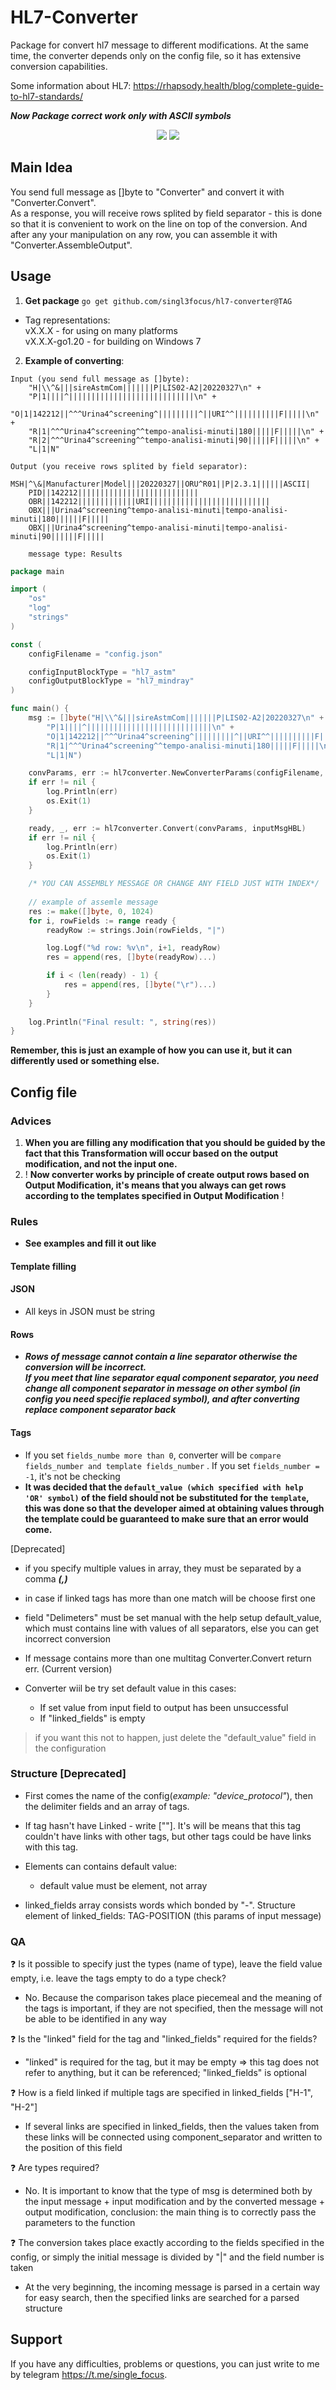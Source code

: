 # HL7-Converter 

Package for convert hl7 message to different modifications.
At the same time, the converter depends only on the config file, so it has extensive conversion capabilities.

Some information about HL7: https://rhapsody.health/blog/complete-guide-to-hl7-standards/

***Now Package correct work only with ASCII symbols***

<p> <center>
<img src="https://img.shields.io/badge/made_by-singl3focus-blue"> <img src="https://img.shields.io/badge/PRs-welcome-brightgreen.svg?style=flat">
</center> </p>

## Main Idea 
You send full message as []byte to "Converter" and convert it with "Converter.Convert".  
As a response, you will receive rows splited by field separator - this is done so that it is convenient to work on the line on top of the conversion. And after any your manipulation on any row, you can assemble it with "Converter.AssembleOutput".

## Usage
1. **Get package**
```go get github.com/singl3focus/hl7-converter@TAG```

- Tag representations: \
vX.X.X - for using on many platforms \
vX.X.X-go1.20 - for building on Windows 7 

2. **Example of converting**:
```
Input (you send full message as []byte):
	"H|\\^&|||sireAstmCom|||||||P|LIS02-A2|20220327\n" +
	"P|1||||^||||||||||||||||||||||||||||\n" +
	"O|1|142212||^^^Urina4^screening^|||||||||^||URI^^||||||||||F|||||\n" +
	"R|1|^^^Urina4^screening^^tempo-analisi-minuti|180|||||F|||||\n" +
	"R|2|^^^Urina4^screening^^tempo-analisi-minuti|90|||||F|||||\n" +
	"L|1|N"

Output (you receive rows splited by field separator):
 	MSH|^\&|Manufacturer|Model|||20220327||ORU^R01||P|2.3.1||||||ASCII|
	PID||142212|||||||||||||||||||||||||||
    OBR||142212|||||||||||||URI|||||||||||||||||||||||||||
    OBX|||Urina4^screening^tempo-analisi-minuti|tempo-analisi-minuti|180||||||F|||||
    OBX|||Urina4^screening^tempo-analisi-minuti|tempo-analisi-minuti|90||||||F|||||
    
	message type: Results
```

```go
package main

import (
	"os"
	"log"
	"strings"
)

const (
	configFilename = "config.json"

	configInputBlockType = "hl7_astm"
	configOutputBlockType = "hl7_mindray"
)

func main() {
	msg := []byte("H|\\^&|||sireAstmCom|||||||P|LIS02-A2|20220327\n" +
		"P|1||||^||||||||||||||||||||||||||||\n" +
		"O|1|142212||^^^Urina4^screening^|||||||||^||URI^^||||||||||F|||||\n" +
		"R|1|^^^Urina4^screening^^tempo-analisi-minuti|180|||||F|||||\n" +
		"L|1|N") 

	convParams, err := hl7converter.NewConverterParams(configFilename, configInputBlockType, configOutputBlockType)
	if err != nil {
		log.Println(err)
		os.Exit(1)
	}

	ready, _, err := hl7converter.Convert(convParams, inputMsgHBL)
	if err != nil {
		log.Println(err)
		os.Exit(1)
	}

	/* YOU CAN ASSEMBLY MESSAGE OR CHANGE ANY FIELD JUST WITH INDEX*/
	
	// example of assemle message
	res := make([]byte, 0, 1024)
	for i, rowFields := range ready {
		readyRow := strings.Join(rowFields, "|")

		log.Logf("%d row: %v\n", i+1, readyRow)
		res = append(res, []byte(readyRow)...)

		if i < (len(ready) - 1) {
			res = append(res, []byte("\r")...)
		}
	}
	
	log.Println("Final result: ", string(res))
}
```
**Remember, this is just an example of how you can use it, but it can differently used or something else.**


## Config file

### Advices
1) **When you are filling any modification that you should be guided by the fact that this Transformation will occur based on the output modification, and not the input one.**
2) ! **Now converter works by principle of create output rows based on Output Modification, it's means that you always can get rows according to the templates specified in Output Modification** !

### Rules
- **See examples and fill it out like**

#### Template filling

#### JSON
- All keys in JSON must be string

#### Rows
- ***Rows of message cannot contain a line separator otherwise the conversion will be incorrect. \
If you meet that line separator equal component separator, you need change all component separator in message on other symbol (in config you need specifie replaced symbol), and after converting replace component separator back*** 

#### Tags
- If you set `fields_numbe more than 0`, converter will be `compare fields_number and template fields_number` . If you set `fields_number = -1`, it's not be checking
- **It was decided that the `default_value (which specified with help 'OR' symbol)` of the field should not be substituted for the `template`, this was done so that the developer aimed at obtaining values through the template could be guaranteed to make sure that an error would come.**

[Deprecated]
- if you specify multiple values in array, they must be separated by a comma ***(,)***
- in case if linked tags has more than one match will be choose first one 
- field "Delimeters" must be set manual with the help setup default_value, which must contains line with values of all separators, else you can get incorrect conversion

- If message contains more than one multitag Converter.Convert return err. (Current version)

- Converter wiil be try set default value in this cases:
	- If set value from input field to output has been unsuccessful 
	- If "linked_fields" is empty 

> if you want this not to happen, just delete the "default_value" field in the configuration


### Structure [Deprecated]
- First comes the name of the config(*example: "device_protocol"*), then the delimiter fields and an array of tags.

- If tag hasn't have Linked - write [""]. It's will be means that this tag couldn't have links with other tags, but other tags could be have links with this tag.

- Elements can contains default value:
    - default value must be element, not array 

- linked_fields array consists words which bonded by "-". Structure element of linked_fields: TAG-POSITION (this params of input message)

### QA
❓ Is it possible to specify just the types (name of type), leave the field value empty, i.e. leave the tags empty to do a type check?
- No. Because the comparison takes place piecemeal and the meaning of the tags is important, if they are not specified, then the message will not be able to be identified in any way

❓ Is the "linked" field for the tag and "linked_fields" required for the fields?
- "linked" is required for the tag, but it may be empty => this tag does not refer to anything, but it can be referenced; "linked_fields" is optional

❓ How is a field linked if multiple tags are specified in linked_fields ["H-1", "H-2"]
- If several links are specified in linked_fields, then the values taken from these links will be connected using component_separator and written to the position of this field

❓ Are types required?
- No. It is important to know that the type of msg is determined both by the input message + input modification and by the converted message + output modification, conclusion: the main thing is to correctly pass the parameters to the function

❓ The conversion takes place exactly according to the fields specified in the config, or simply the initial message is divided by "|" and the field number is taken
- At the very beginning, the incoming message is parsed in a certain way for easy search, then the specified links are searched for a parsed structure

## Support
If you have any difficulties, problems or questions, you can just write to me by telegram <https://t.me/single_focus>.
